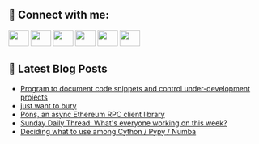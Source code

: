 ## 🔎 Connect with me:
[<img height="32" width="40" src="https://cdn.jsdelivr.net/npm/simple-icons@v5/icons/telegram.svg" />](https://t.me/bullbesh)
[<img height="32" width="40" src="https://cdn.jsdelivr.net/npm/simple-icons@v5/icons/vk.svg" />](https://vk.com/bullbesh)
[<img height="32" width="40" src="https://cdn.jsdelivr.net/npm/simple-icons@v5/icons/twitter.svg" />](https://twitter.com/bullbesh1)
[<img height="32" width="40" src="https://cdn.jsdelivr.net/npm/simple-icons@v5/icons/instagram.svg" />](https://www.instagram.com/bullbesh)
[<img height="32" width="40" src="https://cdn.jsdelivr.net/npm/simple-icons@v5/icons/reddit.svg" />](https://www.reddit.com/user/bullbesh)
[<img height="32" width="40" src="https://cdn.jsdelivr.net/npm/simple-icons@v5/icons/youtube.svg" />](https://www.youtube.com/channel/UCtfjRs6uzgq5mfm8S06WTcg)

## 📕 Latest Blog Posts
<!-- BLOG-POST-LIST:START -->
- [Program to document code snippets and control under-development projects](https://www.reddit.com/r/Python/comments/uaknmh/program_to_document_code_snippets_and_control/)
- [just want to bury](https://www.reddit.com/r/Python/comments/uak5ot/just_want_to_bury/)
- [Pons, an async Ethereum RPC client library](https://www.reddit.com/r/Python/comments/uaj86y/pons_an_async_ethereum_rpc_client_library/)
- [Sunday Daily Thread: What&#39;s everyone working on this week?](https://www.reddit.com/r/Python/comments/uai5y5/sunday_daily_thread_whats_everyone_working_on/)
- [Deciding what to use among Cython / Pypy / Numba](https://www.reddit.com/r/Python/comments/uafu40/deciding_what_to_use_among_cython_pypy_numba/)
<!-- BLOG-POST-LIST:END -->

